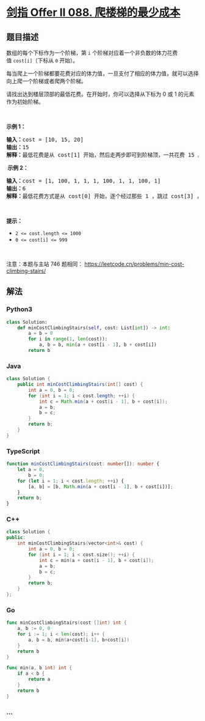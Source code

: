# [剑指 Offer II 088. 爬楼梯的最少成本](https://leetcode.cn/problems/GzCJIP)

## 题目描述

<!-- 这里写题目描述 -->

<p>数组的每个下标作为一个阶梯，第 <code>i</code> 个阶梯对应着一个非负数的体力花费值&nbsp;<code>cost[i]</code>（下标从 <code>0</code> 开始）。</p>

<p>每当爬上一个阶梯都要花费对应的体力值，一旦支付了相应的体力值，就可以选择向上爬一个阶梯或者爬两个阶梯。</p>

<p>请找出达到楼层顶部的最低花费。在开始时，你可以选择从下标为 0 或 1 的元素作为初始阶梯。</p>

<p>&nbsp;</p>

<p><strong>示例&nbsp;1：</strong></p>

<pre>
<strong>输入：</strong>cost = [10, 15, 20]
<strong>输出：</strong>15
<strong>解释：</strong>最低花费是从 cost[1] 开始，然后走两步即可到阶梯顶，一共花费 15 。
</pre>

<p><strong>&nbsp;示例 2：</strong></p>

<pre>
<strong>输入：</strong>cost = [1, 100, 1, 1, 1, 100, 1, 1, 100, 1]
<strong>输出：</strong>6
<strong>解释：</strong>最低花费方式是从 cost[0] 开始，逐个经过那些 1 ，跳过 cost[3] ，一共花费 6 。
</pre>

<p>&nbsp;</p>

<p><strong>提示：</strong></p>

<ul>
	<li><code>2 &lt;= cost.length &lt;= 1000</code></li>
	<li><code>0 &lt;= cost[i] &lt;= 999</code></li>
</ul>

<p>&nbsp;</p>

<p><meta charset="UTF-8" />注意：本题与主站 746&nbsp;题相同：&nbsp;<a href="https://leetcode.cn/problems/min-cost-climbing-stairs/">https://leetcode.cn/problems/min-cost-climbing-stairs/</a></p>

## 解法

<!-- 这里可写通用的实现逻辑 -->

<!-- tabs:start -->

### **Python3**

<!-- 这里可写当前语言的特殊实现逻辑 -->

```python
class Solution:
    def minCostClimbingStairs(self, cost: List[int]) -> int:
        a = b = 0
        for i in range(1, len(cost)):
            a, b = b, min(a + cost[i - 1], b + cost[i])
        return b
```

### **Java**

<!-- 这里可写当前语言的特殊实现逻辑 -->

```java
class Solution {
    public int minCostClimbingStairs(int[] cost) {
        int a = 0, b = 0;
        for (int i = 1; i < cost.length; ++i) {
            int c = Math.min(a + cost[i - 1], b + cost[i]);
            a = b;
            b = c;
        }
        return b;
    }
}
```

### **TypeScript**

```ts
function minCostClimbingStairs(cost: number[]): number {
    let a = 0,
        b = 0;
    for (let i = 1; i < cost.length; ++i) {
        [a, b] = [b, Math.min(a + cost[i - 1], b + cost[i])];
    }
    return b;
}
```

### **C++**

```cpp
class Solution {
public:
    int minCostClimbingStairs(vector<int>& cost) {
        int a = 0, b = 0;
        for (int i = 1; i < cost.size(); ++i) {
            int c = min(a + cost[i - 1], b + cost[i]);
            a = b;
            b = c;
        }
        return b;
    }
};
```

### **Go**

```go
func minCostClimbingStairs(cost []int) int {
	a, b := 0, 0
	for i := 1; i < len(cost); i++ {
		a, b = b, min(a+cost[i-1], b+cost[i])
	}
	return b
}

func min(a, b int) int {
	if a < b {
		return a
	}
	return b
}
```

### **...**

```

```

<!-- tabs:end -->
